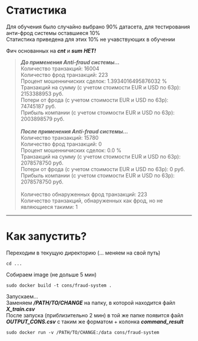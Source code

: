 # Статистика
Для обучения было случайно выбрано 90% датасета, для тестирования анти-фрод системы оставшиеся 10% \
Статистика приведена для этих 10% не учавствующих в обучении

Фич основанных на ***cnt*** и ***sum*** ***НЕТ!***

> ***До применения Anti-fraud системы...*** \
Количество транзакций: 16004 \
Количество фрод транзакций: 223 \
Процент мошенничиских сделок: 1.3934016495876032 % \
Транзакций на сумму (с учетом стоимости EUR и USD по 63р): 2153388953 руб. \
Потери от фрода (с учетом стоимости EUR и USD по 63р): 74745187 руб. \
Прибыль компании (с учетом стоимости EUR и USD по 63р): 2003898579 руб. \
\
***После применения Anti-fraud системы...*** \
Количество транзакций: 15780 \
Количество фрод транзакций: 0 \
Процент мошенничиских сделок: 0.0 % \
Транзакций на сумму (с учетом стоимости EUR и USD по 63р): 2078578750 руб. \
Потери от фрода (с учетом стоимости EUR и USD по 63р): 0 руб. \
Прибыль компании (с учетом стоимости EUR и USD по 63р): 2078578750 руб. \
\
Количество обнаруженных фрод транзакций: 223 \
Количество транзакций, обнаруженных как фрод, но не являющиеся такими: 1
------------------------------------------------------------------------

# Как запустить?

Переходим в текущую директорию (... меняем на свой путь)
````
cd ...
````
Собираем image (не дольше 5 мин)
````
sudo docker build -t cons/fraud-system .
````
Запускаем... \
Заменяем ***/PATH/TO/CHANGE*** на папку, в которой находится файл ***X_train.csv*** \
После запуска (приблизительно 2 мин) в той же папке появится файл ***OUTPUT_CONS.csv*** с таким же форматом + колонка ***command_result***

````
sudo docker run -v /PATH/TO/CHANGE:/data cons/fraud-system
````